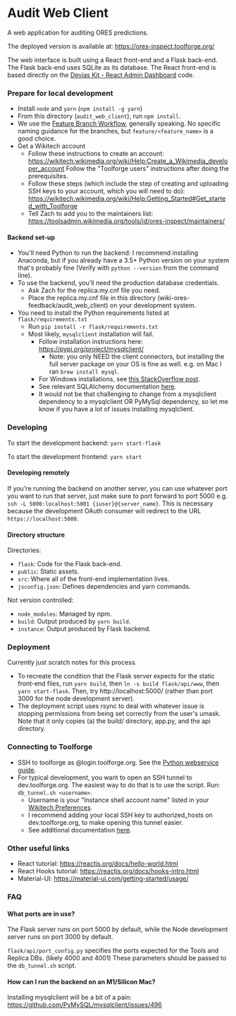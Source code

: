 Audit Web Client
===

A web application for auditing ORES predictions.

The deployed version is available at: https://ores-inspect.toolforge.org/

The web interface is built using a React front-end and a Flask back-end.
The Flask back-end uses SQLite as its database.
The React front-end is based directly on the [Devias Kit - React Admin Dashboard](https://material-ui.com/store/items/devias-kit/) code.

### Prepare for local development
 - Install `node` and `yarn` (`npm install -g yarn`)
 - From this directory (`audit_web_client`), run `npm install`.
 - We use the [Feature Branch Workflow](https://www.atlassian.com/git/tutorials/comparing-workflows/feature-branch-workflow), generally speaking. No specific naming guidance for the branches, but `feature/<feature_name>` is a good choice.
 - Get a Wikitech account
   - Follow these instructions to create an account: https://wikitech.wikimedia.org/wiki/Help:Create_a_Wikimedia_developer_account  Follow the "Toolforge users" instructions after doing the prerequisites.
   - Follow these steps (which include the step of creating and uploading SSH keys to your account, which you will need to do): https://wikitech.wikimedia.org/wiki/Help:Getting_Started#Get_started_with_Toolforge
   - Tell Zach to add you to the maintainers list: https://toolsadmin.wikimedia.org/tools/id/ores-inspect/maintainers/

#### Backend set-up

 - You'll need Python to run the backend: I recommend installing Anaconda, but if you already have a 3.5+ Python version on your system that's probably fine (Verify with `python --version` from the command line).
 - To use the backend, you'll need the production database credentials. 
   - Ask Zach for the replica.my.cnf file you need.
   - Place the replica.my.cnf file in this directory (wiki-ores-feedback/audit_web_client) on your development system.
 - You need to install the Python requirements listed at `flask/requirements.txt`
   - Run `pip install -r flask/requirements.txt`
   - Most likely, `mysqlclient` installation will fail.
     - Follow installation instructions here: https://pypi.org/project/mysqlclient/
       - Note: you only NEED the client connectors, but installing the full server package on your OS is fine as well. e.g. on Mac I ran `brew install mysql`.
     - For Windows installations, see [this StackOverflow post](https://stackoverflow.com/questions/51146117/installing-mysqlclient-in-python-3-6-in-windows).
     - See relevant SQLAlchemy documentation [here](https://docs.sqlalchemy.org/en/14/dialects/mysql.html#module-sqlalchemy.dialects.mysql.mysqldb).
     - It would not be that challenging to change from a mysqlclient dependency to a mysqlclient OR PyMySql dependency, so let me know if you have a lot of issues installing mysqlclient.  

### Developing

To start the development backend: `yarn start-flask`

To start the development frontend: `yarn start`

#### Developing remotely

If you're running the backend on another server, you can use whatever port you want to run that server, just make sure to port forward to port 5000 e.g. `ssh -L 5000:localhost:5001 {iuser}@{server_name}`.  This is necessary because the development OAuth consumer will redirect to the URL `https://localhost:5000`.

#### Directory structure

Directories:
 - `flask`: Code for the Flask back-end.
 - `public`: Static assets.
 - `src`: Where all of the front-end implementation lives.
 - `jsconfig.json`: Defines dependencies and yarn commands.

Not version controlled:
 - `node_modules`: Managed by npm.
 - `build`: Output produced by `yarn build`.
 - `instance`: Output produced by Flask backend.

### Deployment

Currently just scratch notes for this process.

- To recreate the condition that the Flask server expects for the static front-end files, run `yarn build`, then `ln -s build flask/api/www`, then `yarn start-flask`. Then, try http://localhost:5000/ (rather than port 3000 for the node development server).
 - The deployment script uses rsync to deal with whatever issue is stopping permissions from being set correctly from the user's umask.  Note that it only copies (a) the build/ directory, app.py, and the api directory.


### Connecting to Toolforge 

- SSH to toolforge as <username>@login.toolforge.org. See the [Python webservice guide](https://wikitech.wikimedia.org/wiki/Help:Toolforge/Web/Python).
- For typical development, you want to open an SSH tunnel to dev.toolforge.org. The easiest way to do that is to use the script. Run: `db_tunnel.sh <username>`.
  - Username is your "Instance shell account name" listed in your [Wikitech Preferences](https://wikitech.wikimedia.org/wiki/Special:Preferences).
  - I recommend adding your local SSH key to authorized_hosts on dev.toolforge.org, to make opening this tunnel easier.
  - See additional documentation [here](https://wikitech.wikimedia.org/wiki/Help:Toolforge/Database#SSH_tunneling_for_local_testing_which_makes_use_of_Wiki_Replica_databases).

### Other useful links
 
 - React tutorial: https://reactjs.org/docs/hello-world.html
 - React Hooks tutorial: https://reactjs.org/docs/hooks-intro.html
 - Material-UI: https://material-ui.com/getting-started/usage/
 
 ### FAQ
 
 #### What ports are in use?
 
 The Flask server runs on port 5000 by default, while the Node development server runs on port 3000 by default.
 
 `flask/api/port_config.py` specifies the ports expected for the Tools and Replica DBs. (likely 4000 and 4001) These parameters should be passed to the `db_tunnel.sh` script.
 
 #### How can I run the backend on an M1/Silicon Mac?
 
 Installing mysqlclient will be a bit of a pain: https://github.com/PyMySQL/mysqlclient/issues/496
 
 
